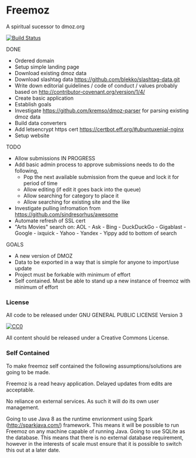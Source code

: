 # Freemoz
A spiritual sucessor to dmoz.org

[![Build Status](https://circleci.com/gh/boyter/freemoz/tree/master.svg?style=shield&circle-token=:circle-token)](https://circleci.com/gh/boyter/freemoz/tree/master)

DONE
- Ordered domain
- Setup simple landing page
- Download existing dmoz data
- Download slashtag data https://github.com/blekko/slashtag-data.git
- Write down editorial guidelines / code of conduct / values probably based on http://contributor-covenant.org/version/1/4/
- Create basic application
- Establish goals
- Investigate https://github.com/kremso/dmoz-parser for parsing existing dmoz data
- Build data converters
- Add letsencrypt https cert https://certbot.eff.org/#ubuntuxenial-nginx
- Setup website

TODO
- Allow submissions IN PROGRESS
- Add basic admin process to approve submissions needs to do the following,
  - Pop the next available submission from the queue and lock it for period of time
  - Allow editing (if edit it goes back into the queue)
  - Allow searching for category to place it
  - Allow searching for existing site and the like
- Investigate pulling infromation from https://github.com/sindresorhus/awesome
- Automate refresh of SSL cert
- "Arts Movies" search on:  AOL - Ask - Bing - DuckDuckGo - Gigablast - Google - ixquick - Yahoo - Yandex - Yippy add to bottom of search

GOALS
- A new version of DMOZ
- Data to be exported in a way that is simple for anyone to import/use update
- Project must be forkable with minimum of effort
- Self contained. Must be able to stand up a new instance of freemoz with minimum of effort


### License

All code to be released under GNU GENERAL PUBLIC LICENSE Version 3

[![CC0](http://mirrors.creativecommons.org/presskit/buttons/88x31/svg/cc-zero.svg)](https://creativecommons.org/publicdomain/zero/1.0/)

All content should be released under a Creative Commons License.

### Self Contained

To make freemoz self contained the following assumptions/solutions are going to be made.

Freemoz is a read heavy application. Delayed updates from edits are acceptable.

No reliance on external services. As such it will do its own user management.

Going to use Java 8 as the runtime envrionment using Spark (http://sparkjava.com/) framework. This means
it will be possible to run Freemoz on any machine capable of running Java. Going to use SQLite
as the database. This means that there is no external database requirement, however in the interests
of scale must ensure that it is possible to switch this out at a later date.

